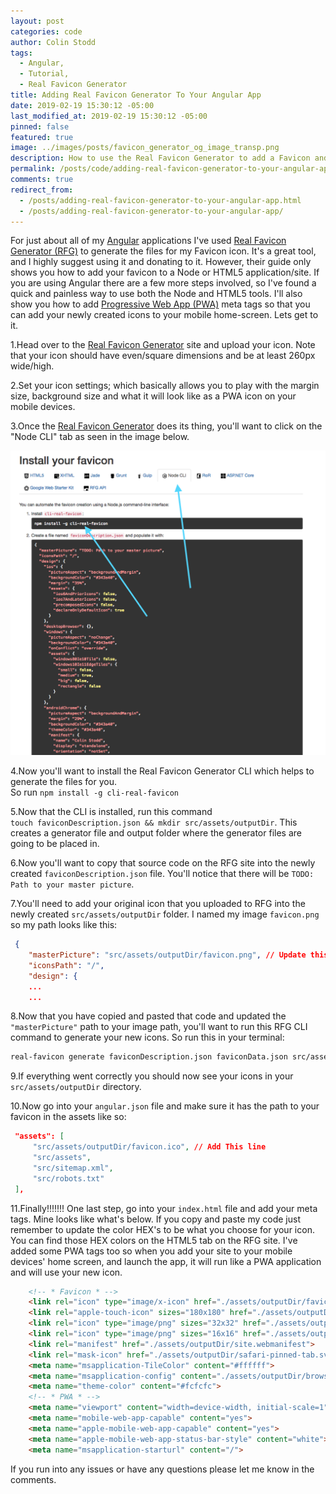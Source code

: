 ```yaml
---
layout: post
categories: code
author: Colin Stodd
tags:
  - Angular,
  - Tutorial,
  - Real Favicon Generator
title: Adding Real Favicon Generator To Your Angular App
date: 2019-02-19 15:30:12 -05:00
last_modified_at: 2019-02-19 15:30:12 -05:00
pinned: false
featured: true
image: ../images/posts/favicon_generator_og_image_transp.png
description: How to use the Real Favicon Generator to add a Favicon and PWA icon to your Angular app.
permalink: /posts/code/adding-real-favicon-generator-to-your-angular-app.html
comments: true
redirect_from:
  - /posts/adding-real-favicon-generator-to-your-angular-app.html
  - /posts/adding-real-favicon-generator-to-your-angular-app/
---
```


For just about all of my <a href="https://angular.io/" target="_blank" rel="noopener">Angular</a> applications I've used <a href="https://realfavicongenerator.net/" target="_blank" rel="noopener">Real Favicon Generator (RFG)</a> to generate the files for my Favicon icon. It's a great tool, and I highly suggest using it and donating to it. However, their guide only shows you how to add your favicon to a Node or HTML5 application/site. If you are using Angular there are a few more steps involved, so I've found a quick and painless way to use both the Node and HTML5 tools. I'll also show you how to add <a href="https://medium.com/@amberleyjohanna/seriously-though-what-is-a-progressive-web-app-56130600a093" target="_blank" rel="noopener">Progressive Web App (PWA)</a> meta tags so that you can add your newly created icons to your mobile home-screen. Lets get to it.

1.Head over to the <a href="https://realfavicongenerator.net/" target="_blank" rel="noopener">Real Favicon Generator</a> site and upload your icon. Note that your icon should have even/square dimensions and be at least 260px wide/high.

2.Set your icon settings; which basically allows you to play with the margin size, background size and what it will look like as a PWA icon on your mobile devices.

3.Once the <a href="https://realfavicongenerator.net/" target="_blank" rel="noopener">Real Favicon Generator</a> does its thing, you'll want to click on the "Node CLI" tab as seen in the image below.

<a href="https://realfavicongenerator.net/" target="_blank" rel="noopener">
<img src="../../images/posts/real_favicon_with_arrows.png" class="image fit" />
</a>

4.Now you'll want to install the Real Favicon Generator CLI which helps to generate the files for you.<br/>
So run `npm install -g cli-real-favicon`

5.Now that the CLI is installed, run this command <br/> `touch faviconDescription.json && mkdir src/assets/outputDir`. This creates a generator file and output folder where the generator files are going to be placed in.

6.Now you'll want to copy that source code on the RFG site into the newly created `faviconDescription.json` file. You'll notice that there will be `TODO: Path to your master picture`.

7.You'll need to add your original icon that you uploaded to RFG into the newly created `src/assets/outputDir` folder. I named my image `favicon.png` so my path looks like this:

```json
 {
    "masterPicture": "src/assets/outputDir/favicon.png", // Update this line (Should be the same if you rename your image to favicon.png)
    "iconsPath": "/",
    "design": {
    ...
    ...
```

8.Now that you have copied and pasted that code and updated the `"masterPicture"` path to your image path, you'll want to run this RFG CLI command to generate your new icons. So run this in your terminal:

```bash
real-favicon generate faviconDescription.json faviconData.json src/assets/outputDir
```

9.If everything went correctly you should now see your icons in your `src/assets/outputDir` directory.

10.Now go into your `angular.json` file and make sure it has the path to your favicon in the assets like so:

```json
 "assets": [
     "src/assets/outputDir/favicon.ico", // Add This line
     "src/assets",
     "src/sitemap.xml",
     "src/robots.txt"
 ],
```

11.Finally!!!!!!! One last step, go into your `index.html` file and add your meta tags. Mine looks like what's below. If you copy and paste my code just remember to update the color HEX's to be what you choose for your icon. You can find those HEX colors on the HTML5 tab on the RFG site. I've added some PWA tags too so when you add your site to your mobile devices' home screen, and launch the app, it will run like a PWA application and will use your new icon.

```html
    <!-- * Favicon * -->
    <link rel="icon" type="image/x-icon" href="./assets/outputDir/favicon.ico">
    <link rel="apple-touch-icon" sizes="180x180" href="./assets/outputDir/apple-touch-icon.png">
    <link rel="icon" type="image/png" sizes="32x32" href="./assets/outputDir/favicon-32x32.png">
    <link rel="icon" type="image/png" sizes="16x16" href="./assets/outputDir/favicon-16x16.png">
    <link rel="manifest" href="./assets/outputDir/site.webmanifest">
    <link rel="mask-icon" href="./assets/outputDir/safari-pinned-tab.svg" color="#d4327b">
    <meta name="msapplication-TileColor" content="#ffffff">
    <meta name="msapplication-config" content="./assets/outputDir/browserconfig.xml">
    <meta name="theme-color" content="#fcfcfc">
    <!-- * PWA * -->
    <meta name="viewport" content="width=device-width, initial-scale=1">
    <meta name="mobile-web-app-capable" content="yes">
    <meta name="apple-mobile-web-app-capable" content="yes">
    <meta name="apple-mobile-web-app-status-bar-style" content="white">
    <meta name="msapplication-starturl" content="/">
```

If you run into any issues or have any questions please let me know in the comments.
